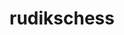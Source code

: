 ---
title: rudikschess
github: https://github.com/rudikschess
mode: dark
transition: 1s
score: 78.0
archetype:
- Little Bit of Everything
- Code
---